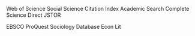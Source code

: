 Web of Science 
Social Science Citation Index 
Academic Search Complete 
Science Direct 
JSTOR

EBSCO
ProQuest 
Sociology Database 
Econ Lit 
